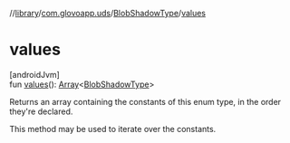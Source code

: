 //[library](../../../index.md)/[com.glovoapp.uds](../index.md)/[BlobShadowType](index.md)/[values](values.md)

# values

[androidJvm]\
fun [values](values.md)(): [Array](https://kotlinlang.org/api/latest/jvm/stdlib/kotlin/-array/index.html)&lt;[BlobShadowType](index.md)&gt;

Returns an array containing the constants of this enum type, in the order they're declared.

This method may be used to iterate over the constants.

